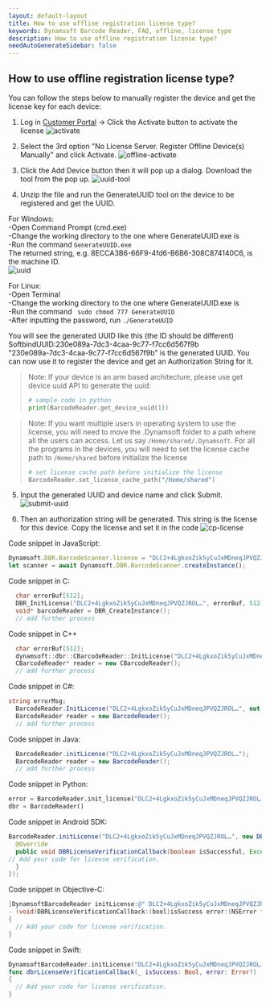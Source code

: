 ```yaml
---
layout: default-layout
title: How to use offline registration license type?
keywords: Dynamsoft Barcode Reader, FAQ, offline, license type
description: How to use offline registration license type?
needAutoGenerateSidebar: false
---
```


## How to use offline registration license type?

You can follow the steps below to manually register the device and get the license key for each device:

1. Log in [Customer Portal](https://www.dynamsoft.com/customer/license/fullLicense) -> Click the Activate button to activate the license
   ![activate](./assets/activate.jpg)

2. Select the 3rd option "No License Server. Register Offline Device(s) Manually" and click Activate.
   ![offline-activate](./assets/offline-activate.jpg)

3. Click the Add Device button then it will pop up a dialog. Download the tool from the pop up.
   ![uuid-tool](./assets/uuid-tool.jpg)

4. Unzip the file and run the GenerateUUID tool on the device to be registered and get the UUID.<br>

For Windows:<br>
-Open Command Prompt (cmd.exe)<br>
-Change the working directory to the one where GenerateUUID.exe is<br>
-Run the command `GenerateUUID.exe`<br>
The returned string, e.g. 8ECCA3B6-66F9-4fd6-B6B6-308C874140C6, is the machine ID.<br>
![uuid](./assets/uuid.jpg)<br>

For Linux:<br>
-Open Terminal<br>
-Change the working directory to the one where GenerateUUID.exe is<br>
-Run the command ` sudo chmod 777 GenerateUUID`<br>
-After inputting the password, run `./GenerateUUID`<br>

You will see the generated UUID like this (the ID should be different)<br>
SoftbindUUID:230e089a-7dc3-4caa-9c77-f7cc6d567f9b<br>
"230e089a-7dc3-4caa-9c77-f7cc6d567f9b" is the generated UUID. You can now use it to register the device and get an Authorization String for it.<br>

> Note: If your device is an arm based architecture, please use get device uuid API to generate the uuid:
>
> ```python
> # sample code in python
> print(BarcodeReader.get_device_uuid(1))
> ```

> Note: If you want multiple users in operating system to use the license, you will need to move the .Dynamsoft folder to a path where all the users can access. Let us say `/Home/shared/.Dynamsoft`.
> For all the programs in the devices, you will need to set the license cache path to `/Home/shared` before initialize the license
>
> ```python
> # set license cache path before initialize the license
> BarcodeReader.set_license_cache_path("/Home/shared")
> ```

5. Input the generated UUID and device name and click Submit.
   ![submit-uuid](./assets/submit-uuid.jpg)

6. Then an authorization string will be generated. This string is the license for this device. Copy the license and set it in the code
   ![cp-license](./assets/cp-license.jpg)

Code snippet in JavaScript:

```javascript
Dynamsoft.DBR.BarcodeScanner.license = "DLC2+4LgkxoZik5yCuJxMDneqJPVQZJROL…";
let scanner = await Dynamsoft.DBR.BarcodeScanner.createInstance();
```

Code snippet in C:

```C
  char errorBuf[512];
  DBR_InitLicense("DLC2+4LgkxoZik5yCuJxMDneqJPVQZJROL…", errorBuf, 512);
  void* barcodeReader = DBR_CreateInstance();
  // add further process
```

Code snippet in C++

```C++
  char errorBuf[512];
  dynamsoft::dbr::CBarcodeReader::InitLicense("DLC2+4LgkxoZik5yCuJxMDneqJPVQZJROL …", errorBuf, 512);
  CBarcodeReader* reader = new CBarcodeReader();
  // add further process
```

Code snippet in C#:

```C#
string errorMsg;
  BarcodeReader.InitLicense("DLC2+4LgkxoZik5yCuJxMDneqJPVQZJROL…", out errorMsg);
  BarcodeReader reader = new BarcodeReader();
  // add further process
```

Code snippet in Java:

```Java
  BarcodeReader.initLicense("DLC2+4LgkxoZik5yCuJxMDneqJPVQZJROL…");
  BarcodeReader reader = new BarcodeReader();
  // add further process
```

Code snippet in Python:

```Python
error = BarcodeReader.init_license("DLC2+4LgkxoZik5yCuJxMDneqJPVQZJROL…")
dbr = BarcodeReader()
```

Code snippet in Android SDK:

```java
BarcodeReader.initLicense("DLC2+4LgkxoZik5yCuJxMDneqJPVQZJROL…", new DBRLicenseVerificationListener() {
  @Override
  public void DBRLicenseVerificationCallback(boolean isSuccessful, Exception e) {
// Add your code for license verification.
  }
});
```

Code snippet in Objective-C:

```Objective-C
[DynamsoftBarcodeReader initLicense:@" DLC2+4LgkxoZik5yCuJxMDneqJPVQZJROL…" verificationDelegate:self];
- (void)DBRLicenseVerificationCallback:(bool)isSuccess error:(NSError *)error
{
  // Add your code for license verification.
}
```

Code snippet in Swift:

```Swift
DynamsoftBarcodeReader.initLicense("DLC2+4LgkxoZik5yCuJxMDneqJPVQZJROL…", verificationDelegate: self)
func dbrLicenseVerificationCallback(_ isSuccess: Bool, error: Error?)
{
  // Add your code for license verification.
}
```
